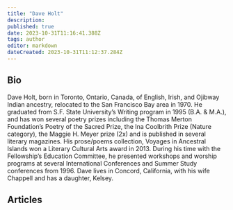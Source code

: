 ```yaml
---
title: "Dave Holt"
description:
published: true
date: 2023-10-31T11:16:41.388Z
tags: author
editor: markdown
dateCreated: 2023-10-31T11:12:37.284Z
---
```


## Bio

Dave Holt, born in Toronto, Ontario, Canada, of English, Irish, and Ojibway Indian ancestry, relocated to the San Francisco Bay area in 1970. He graduated from S.F. State University’s Writing program in 1995 (B.A. & M.A.), and has won several poetry prizes including the Thomas Merton Foundation’s Poetry of the Sacred Prize, the Ina Coolbrith Prize (Nature category), the Maggie H. Meyer prize (2x) and is published in several literary magazines. His prose/poems collection, Voyages in Ancestral Islands won a Literary Cultural Arts award in 2013. During his time with the Fellowship’s Education Committee, he presented workshops and worship programs at several International Conferences and Summer Study conferences from 1996. Dave lives in Concord, California, with his wife Chappell and has a daughter, Kelsey.

## Articles


